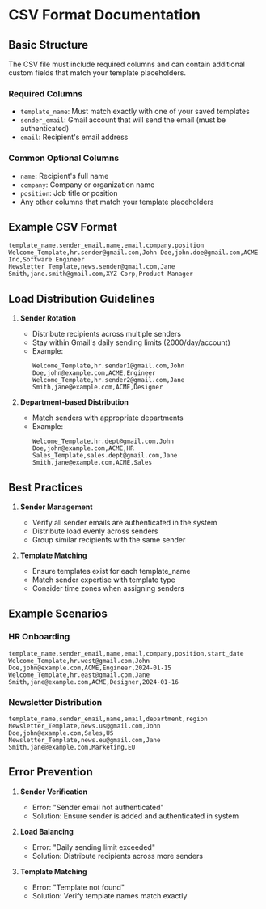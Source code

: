 # CSV Format Documentation

## Basic Structure
The CSV file must include required columns and can contain additional custom fields that match your template placeholders.

### Required Columns
- `template_name`: Must match exactly with one of your saved templates
- `sender_email`: Gmail account that will send the email (must be authenticated)
- `email`: Recipient's email address

### Common Optional Columns
- `name`: Recipient's full name
- `company`: Company or organization name
- `position`: Job title or position
- Any other columns that match your template placeholders

## Example CSV Format

```csv
template_name,sender_email,name,email,company,position
Welcome_Template,hr.sender@gmail.com,John Doe,john.doe@gmail.com,ACME Inc,Software Engineer
Newsletter_Template,news.sender@gmail.com,Jane Smith,jane.smith@gmail.com,XYZ Corp,Product Manager
```

## Load Distribution Guidelines

1. **Sender Rotation**
   - Distribute recipients across multiple senders
   - Stay within Gmail's daily sending limits (2000/day/account)
   - Example: 
     ```csv
     Welcome_Template,hr.sender1@gmail.com,John Doe,john@example.com,ACME,Engineer
     Welcome_Template,hr.sender2@gmail.com,Jane Smith,jane@example.com,ACME,Designer
     ```

2. **Department-based Distribution**
   - Match senders with appropriate departments
   - Example:
     ```csv
     Welcome_Template,hr.dept@gmail.com,John Doe,john@example.com,ACME,HR
     Sales_Template,sales.dept@gmail.com,Jane Smith,jane@example.com,ACME,Sales
     ```

## Best Practices

1. **Sender Management**
   - Verify all sender emails are authenticated in the system
   - Distribute load evenly across senders
   - Group similar recipients with the same sender

2. **Template Matching**
   - Ensure templates exist for each template_name
   - Match sender expertise with template type
   - Consider time zones when assigning senders

## Example Scenarios

### HR Onboarding
```csv
template_name,sender_email,name,email,company,position,start_date
Welcome_Template,hr.west@gmail.com,John Doe,john@example.com,ACME,Engineer,2024-01-15
Welcome_Template,hr.east@gmail.com,Jane Smith,jane@example.com,ACME,Designer,2024-01-16
```

### Newsletter Distribution
```csv
template_name,sender_email,name,email,department,region
Newsletter_Template,news.us@gmail.com,John Doe,john@example.com,Sales,US
Newsletter_Template,news.eu@gmail.com,Jane Smith,jane@example.com,Marketing,EU
```

## Error Prevention

1. **Sender Verification**
   - Error: "Sender email not authenticated"
   - Solution: Ensure sender is added and authenticated in system

2. **Load Balancing**
   - Error: "Daily sending limit exceeded"
   - Solution: Distribute recipients across more senders

3. **Template Matching**
   - Error: "Template not found"
   - Solution: Verify template names match exactly 